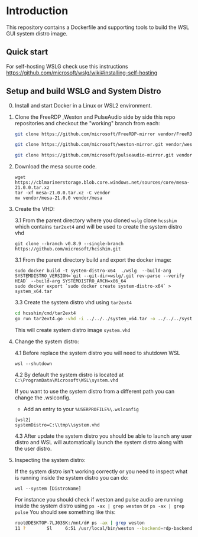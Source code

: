 # Introduction

This repository contains a Dockerfile and supporting tools to build the WSL GUI system distro image.

## Quick start

For self-hosting WSLG check use this instructions https://github.com/microsoft/wslg/wiki#installing-self-hosting

## Setup and build WSLG and System Distro

0. Install and start Docker in a Linux or WSL2 environment.

1. Clone the FreeRDP ,Weston and PulseAudio side by side this repo repositories and checkout the "working" branch from each:

    ```bash
    git clone https://github.com/microsoft/FreeRDP-mirror vendor/FreeRDP -b working

    git clone https://github.com/microsoft/weston-mirror.git vendor/weston -b working

    git clone https://github.com/microsoft/pulseaudio-mirror.git vendor/pulseaudio -b working
    ```

2. Download the mesa source code.

    ```
    wget https://cblmarinerstorage.blob.core.windows.net/sources/core/mesa-21.0.0.tar.xz
    tar -xf mesa-21.0.0.tar.xz -C vendor
    mv vendor/mesa-21.0.0 vendor/mesa
    ```

3. Create the VHD:

    3.1 From the parent directory where you cloned `wslg` clone `hcsshim` which contains `tar2ext4` and will be used to create the system distro vhd
    ```
    git clone --branch v0.8.9 --single-branch https://github.com/microsoft/hcsshim.git
    ```
    
    3.1 From the parent directory build and export the docker image:
    ```
    sudo docker build -t system-distro-x64  ./wslg  --build-arg SYSTEMDISTRO_VERSION=`git --git-dir=wslg/.git rev-parse --verify HEAD` --build-arg SYSTEMDISTRO_ARCH=x86_64
    sudo docker export `sudo docker create system-distro-x64` > system_x64.tar
    ```
    
    3.3 Create the system distro vhd using `tar2ext4`
    
    ```bash
    cd hcsshim/cmd/tar2ext4
    go run tar2ext4.go -vhd -i ../../../system_x64.tar -o ../../../system.vhd
    ```
    
    This will create system distro image `system.vhd`

4. Change the system distro:

    4.1 Before replace the system distro you will need to shutdown WSL
    
    ```
    wsl --shutdown
    ```
    
    4.2 By default the system distro is located at `C:\ProgramData\Microsoft\WSL\system.vhd`
    
    If you want to use the system distro from a different path you can change the .wslconfig.

    * Add an entry to your `%USERPROFILE%\.wslconfig`

    ```
    [wsl2]
    systemDistro=C:\\tmp\\system.vhd
    ```
    
    4.3 After update the system distro you should be able to launch any user distro and WSL will automatically launch the system distro along with the user distro.
    

5. Inspecting the system distro:

    If the system distro isn't working correctly or you need to inspect what is running inside the system distro you can do:

    ```
    wsl --system [DistroName]
    ```

    For instance you should check if weston and pulse audio are running inside the system distro using `ps -ax | grep weston` or `ps -ax | grep pulse`
    You should see something like this:
    
    ```bash
    root@DESKTOP-7LJ03SK:/mnt/d# ps -ax | grep weston
   11 ?        Sl     6:51 /usr/local/bin/weston --backend=rdp-backend.so --xwayland --shell=rdprail-shell.so --log=/mnt/wslg/weston.log
    ```
